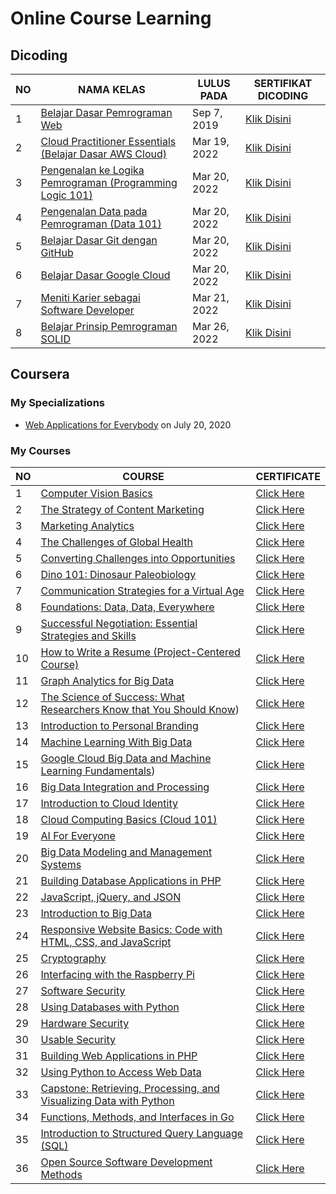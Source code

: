 # Online Course Learning

## Dicoding

| NO | NAMA KELAS | LULUS PADA | SERTIFIKAT DICODING |
|-----|-----|-----|-------|
|1|[Belajar Dasar Pemrograman Web](https://github.com/RiyanRIS/sertifikat/tree/master/dicoding/Belajar%20Dasar%20Pemrograman%20Web) | Sep 7, 2019| [Klik Disini](https://www.dicoding.com/certificates/98XWKDJ40XM3)|
|2|[Cloud Practitioner Essentials (Belajar Dasar AWS Cloud)](https://github.com/RiyanRIS/sertifikat/tree/master/dicoding/Cloud%20Practitioner%20Essentials%20(Belajar%20Dasar%20AWS%20Cloud)) | Mar 19, 2022| [Klik Disini](https://www.dicoding.com/certificates/L4PQ3NJ6QPO1)|
|3|[Pengenalan ke Logika Pemrograman (Programming Logic 101)](https://github.com/RiyanRIS/sertifikat/tree/master/dicoding/Pengenalan%20ke%20Logika%20Pemrograman%20(Programming%20Logic%20101))| Mar 20, 2022 |[Klik Disini](https://www.dicoding.com/certificates/GRX5KVE9VZ0M)|
|4|[Pengenalan Data pada Pemrograman (Data 101)](https://github.com/RiyanRIS/sertifikat/tree/master/dicoding/Pengenalan%20Data%20pada%20Pemrograman%20(Data%20101))|Mar 20, 2022|[Klik Disini](https://www.dicoding.com/certificates/NVP710EOWPR0)|
|5|[Belajar Dasar Git dengan GitHub](https://github.com/RiyanRIS/sertifikat/tree/master/dicoding/Belajar%20Dasar%20Git%20dengan%20GitHub)|Mar 20, 2022|[Klik Disini](https://www.dicoding.com/certificates/MEPJL4GKLZ3V)|
|6|[Belajar Dasar Google Cloud](https://github.com/RiyanRIS/sertifikat/tree/master/dicoding/Belajar%20Dasar%20Google%20Cloud)|Mar 20, 2022|[Klik Disini](https://www.dicoding.com/certificates/ERZR4RJWNZYV)|
|7|[Meniti Karier sebagai Software Developer](https://github.com/RiyanRIS/sertifikat/tree/master/dicoding/Meniti%20Karier%20sebagai%20Software%20Developer)|Mar 21, 2022|[Klik Disini](https://www.dicoding.com/certificates/JLX13MQG6P72)|
|8|[Belajar Prinsip Pemrograman SOLID](https://github.com/RiyanRIS/sertifikat/tree/master/dicoding/Belajar%20Prinsip%20Pemrograman%20SOLID)|Mar 26, 2022|[Klik Disini](https://www.dicoding.com/certificates/QLZ91J882P5D)|


## Coursera

### My Specializations

- [Web Applications for Everybody](https://coursera.org/share/71c9c6609293820dbdf7b81275e829d4) on July 20, 2020

### My Courses

| NO | COURSE | CERTIFICATE |
|-----|-----|----|
|1|[Computer Vision Basics](https://github.com/RiyanRIS/sertifikat/tree/master/coursera/Computer%20Vision%20Basics)|[Click Here](https://coursera.org/share/48d863cb250038089b885f9c8498acd8)|
|2|[The Strategy of Content Marketing](https://github.com/RiyanRIS/sertifikat/tree/master/coursera/The%20Strategy%20of%20Content%20Marketing)|[Click Here](https://coursera.org/share/823128be6b66fc224367bed8cacbf4aa)|
|3|[Marketing Analytics](https://github.com/RiyanRIS/sertifikat/tree/master/coursera/Marketing%20Analytics)|[Click Here](https://coursera.org/share/2e1afefa1f83b296598c5d78b02294a9)|
|4|[The Challenges of Global Health](https://github.com/RiyanRIS/sertifikat/tree/master/coursera/The%20Challenges%20of%20Global%20Health)|[Click Here](https://coursera.org/share/a2f63d8dbba650304d9f8abb7645223a)|
|5|[Converting Challenges into Opportunities](https://github.com/RiyanRIS/sertifikat/tree/master/coursera/Converting%20Challenges%20into%20Opportunities)|[Click Here](https://coursera.org/share/28bff4e3dc5195738999279186b21a63)|
|6|[Dino 101: Dinosaur Paleobiology](https://github.com/RiyanRIS/sertifikat/tree/master/coursera/Dino%20101:%20Dinosaur%20Paleobiology)|[Click Here](https://coursera.org/share/1ef5e9d6b39db6fee5c972fadc215abc)|
|7|[Communication Strategies for a Virtual Age](https://github.com/RiyanRIS/sertifikat/tree/master/coursera/Communication%20Strategies%20for%20a%20Virtual%20Age)|[Click Here](https://coursera.org/share/e144e390475debaef863053b53627ebd)|
|8|[Foundations: Data, Data, Everywhere](https://github.com/RiyanRIS/sertifikat/tree/master/coursera/Foundations:%20Data%2C%20Data%2C%20Everywhere)|[Click Here](https://coursera.org/share/7c7815a0e4040e8da316eab656b7ea66)|
|9|[Successful Negotiation: Essential Strategies and Skills](https://github.com/RiyanRIS/sertifikat/tree/master/coursera/Successful%20Negotiation:%20Essential%20Strategies%20and%20Skills)|[Click Here](https://coursera.org/share/259881d3dfc7b480b3365ff2b744fdec)|
|10|[How to Write a Resume (Project-Centered Course)](https://github.com/RiyanRIS/sertifikat/tree/master/coursera/How%20to%20Write%20a%20Resume%20(Project-Centered%20Course))|[Click Here](https://coursera.org/share/2b145bd3998768923cee19411c4baf87)|
|11|[Graph Analytics for Big Data](https://github.com/RiyanRIS/sertifikat/tree/master/coursera/Graph%20Analytics%20for%20Big%20Data)|[Click Here](https://coursera.org/share/65b5bbdea3ea5b5b96bad4a74e9d8ac3)|
|12|[The Science of Success: What Researchers Know that You Should Know](https://github.com/RiyanRIS/sertifikat/tree/master/coursera/The%20Science%20of%20Success:%20What%20Researchers%20Know%20that%20You%20Should%20Know))|[Click Here](https://coursera.org/share/8715a995f785a92b34942055f472c900)|
|13|[Introduction to Personal Branding](https://github.com/RiyanRIS/sertifikat/tree/master/coursera/Introduction%20to%20Personal%20Branding)|[Click Here](https://coursera.org/share/94c390ac2530b82c75189d5e8a4ab9c5)|
|14|[Machine Learning With Big Data](https://github.com/RiyanRIS/sertifikat/tree/master/coursera/Machine%20Learning%20With%20Big%20Data)|[Click Here](https://coursera.org/share/499ce2ddde3412cd7571ce311ccd7b98)|
|15|[Google Cloud Big Data and Machine Learning Fundamentals](https://github.com/RiyanRIS/sertifikat/tree/master/coursera/Google%20Cloud%20Big%20Data%20and%20Machine%20Learning%20Fundamentals))|[Click Here](https://coursera.org/share/9326e6ac911cb23e46b68d58f2a798d6)|
|16|[Big Data Integration and Processing](https://github.com/RiyanRIS/sertifikat/tree/master/coursera/Big%20Data%20Integration%20and%20Processing)|[Click Here](https://coursera.org/share/072da5c47b5c9ffe3a51db4c3e78f31a)|
|17|[Introduction to Cloud Identity](https://github.com/RiyanRIS/sertifikat/tree/master/coursera/Introduction%20to%20Cloud%20Identity)|[Click Here](https://coursera.org/share/310a16886e60ff4a4cdfffe6cec42176)|
|18|[Cloud Computing Basics (Cloud 101)](https://github.com/RiyanRIS/sertifikat/tree/master/coursera/Cloud%20Computing%20Basics%20(Cloud%20101))|[Click Here](https://coursera.org/share/f5d7faaf3259f67399cb902a90480c04)|
|19|[AI For Everyone](https://github.com/RiyanRIS/sertifikat/tree/master/coursera/AI%20For%20Everyone)|[Click Here](https://coursera.org/share/e43a6005c8ca767d268a6c8409463440)|
|20|[Big Data Modeling and Management Systems](https://github.com/RiyanRIS/sertifikat/tree/master/coursera/Big%20Data%20Modeling%20and%20Management%20Systems)|[Click Here](https://coursera.org/share/e5a90d64c0cf8cfa290bcb95ef0ebbf9)|
|21|[Building Database Applications in PHP](https://github.com/RiyanRIS/sertifikat/tree/master/coursera/Building%20Database%20Applications%20in%20PHP)|[Click Here](https://coursera.org/share/f7c67e8a0285356b0e09afd4a2fd6eda)|
|22|[JavaScript, jQuery, and JSON](https://github.com/RiyanRIS/sertifikat/tree/master/coursera/JavaScript%2C%20jQuery%2C%20and%20JSON)|[Click Here](https://coursera.org/share/4ed973383b15f7600c1dc23efbf545ee)|
|23|[Introduction to Big Data](https://github.com/RiyanRIS/sertifikat/tree/master/coursera/Introduction%20to%20Big%20Data)|[Click Here](https://coursera.org/share/e9a49ccff03e3152a105ec9e20a9ec98)|
|24|[Responsive Website Basics: Code with HTML, CSS, and JavaScript](https://github.com/RiyanRIS/sertifikat/tree/master/coursera/Responsive%20Website%20Basics:%20Code%20with%20HTML%2C%20CSS%2C%20and%20JavaScript)|[Click Here](https://coursera.org/share/ba8113941b962273310b90af91c9ded4)|
|25|[Cryptography](https://github.com/RiyanRIS/sertifikat/tree/master/coursera/Cryptography)|[Click Here](https://coursera.org/share/2166bee0bbdbfd1e5bbe751eada9de95)|
|26|[Interfacing with the Raspberry Pi](https://github.com/RiyanRIS/sertifikat/tree/master/coursera/Interfacing%20with%20the%20Raspberry%20Pi)|[Click Here](https://coursera.org/share/f0bc3c022d2857f3c19a5feb0203128a)|
|27|[Software Security](https://github.com/RiyanRIS/sertifikat/tree/master/coursera/Software%20Security)|[Click Here](https://coursera.org/share/8fa0d2630352fa51db70f0c6e05d3cc3)|
|28|[Using Databases with Python](https://github.com/RiyanRIS/sertifikat/tree/master/coursera/Using%20Databases%20with%20Python)|[Click Here](https://coursera.org/share/683539715880060c7699f0b8522f13af)|
|29|[Hardware Security](https://github.com/RiyanRIS/sertifikat/tree/master/coursera/Hardware%20Security)|[Click Here](https://coursera.org/share/25f4fbadbbf95526c893a7f8fef128f9)|
|30|[Usable Security](https://github.com/RiyanRIS/sertifikat/tree/master/coursera/Usable%20Security)|[Click Here](https://coursera.org/share/095fcd6e76f0ae951960e52593db4a04)|
|31|[Building Web Applications in PHP](https://github.com/RiyanRIS/sertifikat/tree/master/coursera/Building%20Web%20Applications%20in%20PHP)|[Click Here](https://coursera.org/share/dc0e005dfbf3ba195ac19979e4c7871e)|
|32|[Using Python to Access Web Data](https://github.com/RiyanRIS/sertifikat/tree/master/coursera/Using%20Python%20to%20Access%20Web%20Data)|[Click Here](https://coursera.org/share/bd901b3a110b31ab45d4844e8762d1ac)|
|33|[Capstone: Retrieving, Processing, and Visualizing Data with Python](https://github.com/RiyanRIS/sertifikat/tree/master/coursera/Capstone:%20Retrieving%2C%20Processing%2C%20and%20Visualizing%20Data%20with%20Python)|[Click Here](https://coursera.org/share/1b7067a5e79a8c3279570407a252103f)|
|34|[Functions, Methods, and Interfaces in Go](https://github.com/RiyanRIS/sertifikat/tree/master/coursera/Functions%2C%20Methods%2C%20and%20Interfaces%20in%20Go)|[Click Here](https://coursera.org/share/b33867201be96dee29fdff97f0a05580)|
|35|[Introduction to Structured Query Language (SQL)](https://github.com/RiyanRIS/sertifikat/tree/master/coursera/Introduction%20to%20Structured%20Query%20Language%20(SQL))|[Click Here](https://coursera.org/share/71c2fea8c664ec6776ec63dddffeb59c)|
|36|[Open Source Software Development Methods](https://github.com/RiyanRIS/sertifikat/tree/master/coursera/Open%20Source%20Software%20Development%20Methods)|[Click Here](https://coursera.org/share/076a973e3bdc63d82f97ab802060bec7)|
